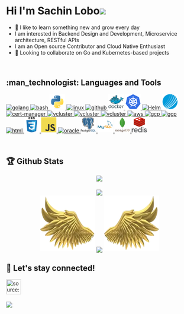 <h1>Hi I'm Sachin Lobo<img src="https://media.giphy.com/media/hvRJCLFzcasrR4ia7z/giphy.gif" width="3%"> </h1>

<ul>
<li> 🌱 I like to learn something new and grow every day</li>
<li> I am interested in Backend Design and Development, Microservice architecture, RESTful APIs</li>
<li> I am an Open source Contributor and Cloud Native Enthusiast </li>
<li> 👯 Looking to collaborate on Go and Kubernetes-based projects </li>
</ul><br>

<h2>:man_technologist: Languages and Tools</h2>
<p align="left">
    <a title="Go" href="https://golang.org/" target="_blank">
        <img src="https://cdn.worldvectorlogo.com/logos/gopher.svg" alt="golang" width="42" height="42" />
    </a>
    <a href="https://www.gnu.org/software/bash/" target="_blank"> 
      <img src="https://www.vectorlogo.zone/logos/gnu_bash/gnu_bash-icon.svg" alt="bash" width="42" height="42"/> 
    </a>
    <a href="https://www.python.org" target="_blank"> 
      <img src="https://raw.githubusercontent.com/devicons/devicon/master/icons/python/python-original.svg" alt="python" width="42" height="42"/> 
    </a>
    <!--<a title="Kafka" href="https://kafka.apache.org/" target="_blank">
        <img src="resources/kafkalogo.svg" alt="kafka" width="50" height="48" />
    </a>-->
  <a title="Linux" href="" target="_blank">
        <img src="https://upload.wikimedia.org/wikipedia/commons/3/35/Tux.svg" alt="linux" width="42" height="42" />
    </a>
    <a title="GIT" href="https://git-scm.com" target="_blank">
        <img src="https://www.vectorlogo.zone/logos/git-scm/git-scm-icon.svg" alt="github" width="42" height="42" />
    </a>
    <a title="Docker" href="https://www.docker.com/" target="_blank">
        <img src="https://raw.githubusercontent.com/devicons/devicon/master/icons/docker/docker-original-wordmark.svg" alt="docker" width="42" height="42" />
    </a>
    <a title="Kubernetes" href="https://kubernetes.io/" target="_blank">
        <img src="https://raw.githubusercontent.com/gilbarbara/logos/f4c8e8b933aa80ce83b6d6d387e016bf4cb4e376/logos/kubernetes.svg" alt="kubernetes" width="42" height="42" />
    </a>
    <a title="Helm" href="https://helm.sh" target="_blank">
        <img src="https://cncf-branding.netlify.app/img/projects/helm/horizontal/color/helm-horizontal-color.svg" alt="Helm" width="42" height="42" />
    </a>
    <a title="Contour" href="https://projectcontour.io" target="_blank">
        <img src="https://raw.githubusercontent.com/cncf/artwork/5c366dcd259f46fac040a12545ad17115ef6a3cc/projects/contour/icon/color/contour-icon-color.svg" alt="contour" width="42" height="42" />
    </a>
    <a title="Cert-Manager" href="https://cert-manager.io" target="_blank">
        <img src="https://landscape.cncf.io/logos/cert-manager.svg" alt="cert-manager" width="42" height="42" />
    </a>
    <a title="VCluster" href="https://www.vcluster.com" target="_blank">
        <img src="https://landscape.cncf.io/logos/vcluster.svg" alt="vcluster" width="42" height="42" />
    </a>
    <a title="Ginkgo" href="https://onsi.github.io/ginkgo/" target="_blank">
        <img src="https://onsi.github.io/ginkgo/images/ginkgo.png" alt="vcluster" width="102" height="35" />
    </a>
    <a title="Cobra" href="https://github.com/spf13/cobra" target="_blank">
        <img src="https://cobra.dev/home/logo.png" alt="vcluster" width="33" height="37" />
    </a>
    <a title="AWS" href="https://aws.amazon.com" target="_blank">
        <img src="https://upload.wikimedia.org/wikipedia/commons/9/93/Amazon_Web_Services_Logo.svg" alt="aws" width="42" height="42" />
    </a>
    <a title="Google Cloud" href="" target="_blank">
       <img src="https://cdn.cdnlogo.com/logos/g/63/google-cloud.svg" alt="gcp" width="42" height="42" />
  </a>
  <a title="Azure" href="" target="_blank">
       <img src="https://cdn.cdnlogo.com/logos/a/12/azure.svg" alt="gcp" width="42" height="42" />
  </a>
    <a title="HTML" href="https://www.w3schools.com/" target="_blank">
        <img src="https://raw.githubusercontent.com/gilbarbara/logos/f4c8e8b933aa80ce83b6d6d387e016bf4cb4e376/logos/html-5.svg" alt="html" width="42" height="42" />
    </a>
  <a href="https://www.w3schools.com/css/" target="_blank" rel="noreferrer"> 
    <img src="https://raw.githubusercontent.com/devicons/devicon/master/icons/css3/css3-original-wordmark.svg" alt="css3" width="42" height="42"/> 
  </a> 
   <a title="JavaScript" href="" target="_blank">
        <img src="https://raw.githubusercontent.com/devicons/devicon/master/icons/javascript/javascript-original.svg" alt="javascript" width="42" height="42" />
    </a>
    <!--<a title="GraphQL" href="https://graphql.org" target="_blank">
        <img src="https://www.vectorlogo.zone/logos/graphql/graphql-icon.svg" alt="graphql" width="42" height="42" />
    </a>-->
    <a title="Oracle DB" href="https://www.oracle.com/in/database/" target="_blank">
        <img src="https://raw.githubusercontent.com/gilbarbara/logos/f4c8e8b933aa80ce83b6d6d387e016bf4cb4e376/logos/oracle.svg" alt="oracle" width="42" height="42" />
    </a>
    <a title="PostreSQL" href="https://www.postgresql.org" target="_blank">
        <img src="https://raw.githubusercontent.com/devicons/devicon/master/icons/postgresql/postgresql-original-wordmark.svg" alt="postgresql" width="42" height="42" />
    </a>
    <a title="MySQL" href="https://www.mysql.com/" target="_blank">
        <img src="https://raw.githubusercontent.com/devicons/devicon/master/icons/mysql/mysql-original-wordmark.svg" alt="mysql" width="42" height="42" />
    </a>
    <a title="MongoDB" href="https://www.mongodb.com/" target="_blank">
        <img src="https://raw.githubusercontent.com/devicons/devicon/master/icons/mongodb/mongodb-original-wordmark.svg" alt="mongodb" width="42" height="42" />
    </a>
    <!--<a title="Elasticsearch" href="https://www.elastic.co" target="_blank">
        <img src="https://github.com/jalbertsr/logo-badge-images/blob/master/img/elastic-logo.png?raw=true" alt="Elasticsearch" width="42" height="42" />
    </a>-->
    <a title="Redis" href="https://redis.io" target="_blank">
        <img src="https://raw.githubusercontent.com/devicons/devicon/master/icons/redis/redis-original-wordmark.svg" alt="redis" width="42" height="42" />
    </a>   
</p>
<br>
<h2>🏆 Github Stats</h2>
<p align="center">
  <a href="https://github.com/ryo-ma/github-profile-trophy"><img src="https://github-profile-trophy.vercel.app/?username=neogopher&theme=flat&no-bg=true&no-frame=true" /></a>
  <br/><br/>
  <a href="https://github.com/anuraghazra/github-readme-stats"><img align="center" src="https://github-readme-stats.vercel.app/api?username=neogopher&count_private=true&show_icons=true&theme=flag-india&hide_rank=false" /></a>
  <br/>
  <img height="150" width="150" src="WEBP/left.webp">
  <img align="center" src="https://github-readme-streak-stats.herokuapp.com?user=neogopher&theme=ayu-light&fire=DD2727"/>
  <img height="150" width="150" src="WEBP/right.webp">
</p>


<h2>🤝 Let's stay connected!</h2>
<a href="https://www.linkedin.com/in/sachinlobo/" target="_blank"><img src="https://i.imgur.com/kF9HMpz.png" width=40px height=40px title="source: imgur.com" /></a> &nbsp;  <!--<a href="https://twitter.com/TheAdityaGarde" target="_blank"><img src="https://i.imgur.com/G7yTDHP.png" width=40px height=40px title="source: imgur.com"/></a>-->  &nbsp;  <!--<a href="https://leetcode.com/AdityaGarde/" target="_blank"><img src="https://pbs.twimg.com/profile_images/910592237695676416/7xInX10u_400x400.jpg" width=40px height=40px title=""/></a>-->
    <br/>
    <br/>
<a href="#">
    <img src="https://komarev.com/ghpvc/?username=neogopher">
</a>

<br/>


<!--[![GitHub Streak](https://github-readme-streak-stats.herokuapp.com?user=neogopher&theme=soft-green&fire=DD2727)](https://git.io/streak-stats)-->


<!--
**neogopher/neogopher** is a ✨ _special_ ✨ repository because its `README.md` (this file) appears on your GitHub profile.

Here are some ideas to get you started:

- 🔭 I’m currently working on ...
- 🌱 I’m currently learning ...
- 👯 I’m looking to collaborate on ...
- 🤔 I’m looking for help with ...
- 💬 Ask me about ...
- 📫 How to reach me: ...
- 😄 Pronouns: ...
- ⚡ Fun fact: ...
-->
